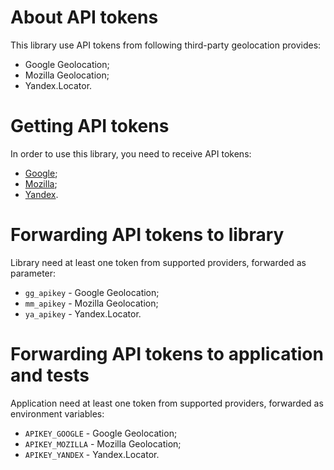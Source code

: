 # About API tokens

This library use API tokens from following third-party geolocation provides:

  * Google Geolocation;
  * Mozilla Geolocation;
  * Yandex.Locator.

# Getting API tokens

In order to use this library, you need to receive API tokens:

  * [Google](https://developers.google.com/maps/documentation/geolocation/get-api-key);
  * [Mozilla](https://developer.mozilla.org/en-US/docs/Web/API/Geolocation_API);
  * [Yandex](https://tech.yandex.ru/maps/keys/get/).

# Forwarding API tokens to library

Library need at least one token from supported providers, forwarded as parameter:

  * `gg_apikey` - Google Geolocation;
  * `mm_apikey` - Mozilla Geolocation;
  * `ya_apikey` - Yandex.Locator.

# Forwarding API tokens to application and tests

Application need at least one token from supported providers, forwarded as environment variables:

  * `APIKEY_GOOGLE` - Google Geolocation;
  * `APIKEY_MOZILLA` - Mozilla Geolocation;
  * `APIKEY_YANDEX` - Yandex.Locator.
